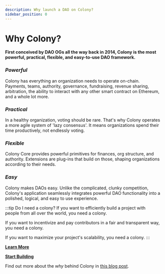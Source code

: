 ```yaml
---
description: Why launch a DAO on Colony?
sidebar_position: 0
---
```


# Why Colony?

**First conceived by DAO OGs all the way back in 2014, Colony is the most powerful, practical, flexible, and easy-to-use DAO framework.**

### *Powerful*

Colony has everything an organization needs to operate on-chain. Payments, teams, authority, governance, fundraising, revenue sharing, arbitration, the ability to interact with any other smart contract on Ethereum, and a whole lot more.

### *Practical*

In a healthy organization, voting should be rare. That's why Colony operates a more agile system of 'lazy consensus'. It means organizations spend their time productively, not endlessly voting.

### *Flexible*

Colony Core provides powerful primitives for finances, org structure, and authority. Extensions are plug-ins that build on those, shaping organizations according to their needs.

### *Easy*

Colony makes DAOs easy. Unlike the complicated, clunky competition, Colony's application seamlessly integrates powerful DAO functionality into a polished, logical, and easy to use experience.

:::tip Do I need a colony?
If you want to efficiently build a project with people from all over the world, you need a colony.

If you want to incentivize and pay contributors in a fair and transparent way, you need a colony. 

If you want to maximize your project's scalability, you need a colony.
:::

[**Learn More**](index.md)
 
[**Start Building**](../use/index.md)

Find out more about the *why* behind Colony in [this blog post](https://blog.colony.io/why-colony-2a1e479dc40d/).
